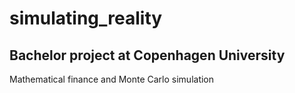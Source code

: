 # simulating_reality

## Bachelor project at Copenhagen University 

Mathematical finance and Monte Carlo simulation
